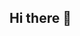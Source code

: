## Hi there 👋

<!--
**XengalRen/XengalRen** is a ✨ _special_ ✨ repository because its `README.md` (this file) appears on your GitHub profile.

Here are some ideas to get you started:

- 🔭 I’m currently working on ...
## - 🌱 I’m currently learning how to code using Python
- 👯 I’m looking to collaborate on ...
- 🤔 I’m looking for help with ...
- 💬 Ask me about ...
- 📫 How to reach me: ...
## - 😄 Pronouns: Any
- ⚡ Fun fact: ...
-->
